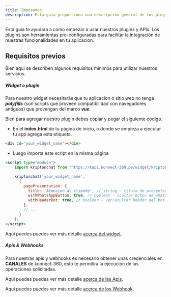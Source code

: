 ```yaml
---
title: Empezamos
description: Esta guía proporciona una descripción general de los plugins y las APIs de nuestra plataforma, ayudándote a comenzar a extender e integrarte con nuestros servicios.
---
```


Esta guia te ayudara a como empezar a usar nuestros plugins y APIs. Los plugins son herramientas pre-configuradas para facilitar la integración de nuestras funcionalidades en tu aplicacion. 

## Requisitos previos

Bien aqui se describen algunos requisitos minimos para utilizar nuestros servicios.

##### Widget o plugin

Para nuestro widget necesitarás que tu aplicacion o sitio web no tenga ***polyfills*** (son scripts que proveen compatibilidad con navegadores antiguos) que provengan del marco ***vue***.

Bien para agregar nuestro plugin debes copiar y pegar el siguiente codigo.

- En el **index.html** de tu página de inicio, o donde se empieza a ejecutar tu app agrega esta etiqueta.

```html
<div id="your_widget_name"></div>

```

- Luego importa este script en la misma página

```html
<script type="module">
    import kriptonchat from "https://kapi.konnect-360.pe/widget/kriptonchat.es.min.js";

    kriptonchat('your_widget_name',
      {
        pagePresentation: {
          title: 'Atencion al cliente', // string - titulo de presentación
          withWhatsAppButton: true, // boolean - ocultar boton de whatsapp
          withHeaderBot: true, // boolean - ver/ocultar header del bot
        },
        // ...
      }
    );
</script>
```
Aqui puedes puedes ver más detalle [acerca del widget](/guides/changelog/).


##### Apis & Webhooks

Para nuestras apis y webhooks es necesario obtener unas credenciales en **CANALES** de konnect-360, esto te permitira la ejecución de las operaciones solicitadas.


Aqui puedes puedes ver más detalle [acerca de las Apis](/auth/).

Aqui puedes puedes ver más detalle [acerca de los Webhook](/auth/).


